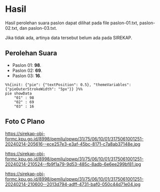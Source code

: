 # Hasil

Hasil perolehan suara paslon dapat dilihat pada file paslon-01.txt, paslon-02.txt, dan paslon-03.txt.

Jika tidak ada, artinya data tersebut belum ada pada SIREKAP.

## Perolehan Suara

 * Paslon 01: **98**.
 * Paslon 02: **69**.
 * Paslon 03: **16**.

```mermaid
%%{init: {"pie": {"textPosition": 0.5}, "themeVariables": {"pieOuterStrokeWidth": "5px"}} }%%
pie showData
    "01" : 98
    "02" : 69
    "03" : 16
```
## Foto C Plano

https://sirekap-obj-formc.kpu.go.id/8998/pemilu/ppwp/31/75/06/10/01/3175061001251-20240214-205616--ece257e3-e3af-45bc-8171-c7a8ab37148e.jpg

https://sirekap-obj-formc.kpu.go.id/8998/pemilu/ppwp/31/75/06/10/01/3175061001251-20240214-210524--fb9f1a79-9d53-485c-8adb-6e6ee299bf81.jpg

https://sirekap-obj-formc.kpu.go.id/8998/pemilu/ppwp/31/75/06/10/01/3175061001251-20240214-210600--2013d794-adff-4731-baf0-050c44d71e04.jpg
